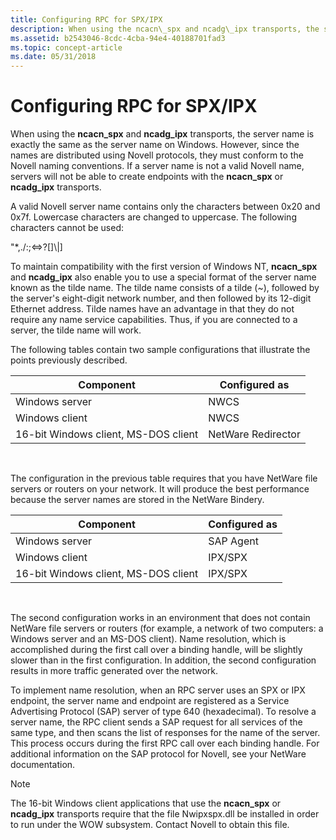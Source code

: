 ```yaml
---
title: Configuring RPC for SPX/IPX
description: When using the ncacn\_spx and ncadg\_ipx transports, the server name is exactly the same as the server name on Windows.
ms.assetid: b2543046-8cdc-4cba-94e4-40188701fad3
ms.topic: concept-article
ms.date: 05/31/2018
---
```


# Configuring RPC for SPX/IPX

When using the **ncacn\_spx** and **ncadg\_ipx** transports, the server name is exactly the same as the server name on Windows. However, since the names are distributed using Novell protocols, they must conform to the Novell naming conventions. If a server name is not a valid Novell name, servers will not be able to create endpoints with the **ncacn\_spx** or **ncadg\_ipx** transports.

A valid Novell server name contains only the characters between 0x20 and 0x7f. Lowercase characters are changed to uppercase. The following characters cannot be used:

"\*,./:;<=>?\[\]\\\|\]

To maintain compatibility with the first version of Windows NT, **ncacn\_spx** and **ncadg\_ipx** also enable you to use a special format of the server name known as the tilde name. The tilde name consists of a tilde (~), followed by the server's eight-digit network number, and then followed by its 12-digit Ethernet address. Tilde names have an advantage in that they do not require any name service capabilities. Thus, if you are connected to a server, the tilde name will work.

The following tables contain two sample configurations that illustrate the points previously described.



| Component                            | Configured as      |
|--------------------------------------|--------------------|
| Windows server                       | NWCS               |
| Windows client                       | NWCS               |
| 16-bit Windows client, MS-DOS client | NetWare Redirector |



 

The configuration in the previous table requires that you have NetWare file servers or routers on your network. It will produce the best performance because the server names are stored in the NetWare Bindery.



| Component                            | Configured as |
|--------------------------------------|---------------|
| Windows server                       | SAP Agent     |
| Windows client                       | IPX/SPX       |
| 16-bit Windows client, MS-DOS client | IPX/SPX       |



 

The second configuration works in an environment that does not contain NetWare file servers or routers (for example, a network of two computers: a Windows server and an MS-DOS client). Name resolution, which is accomplished during the first call over a binding handle, will be slightly slower than in the first configuration. In addition, the second configuration results in more traffic generated over the network.

To implement name resolution, when an RPC server uses an SPX or IPX endpoint, the server name and endpoint are registered as a Service Advertising Protocol (SAP) server of type 640 (hexadecimal). To resolve a server name, the RPC client sends a SAP request for all services of the same type, and then scans the list of responses for the name of the server. This process occurs during the first RPC call over each binding handle. For additional information on the SAP protocol for Novell, see your NetWare documentation.

> [!Note]  
> The 16-bit Windows client applications that use the **ncacn\_spx** or **ncadg\_ipx** transports require that the file Nwipxspx.dll be installed in order to run under the WOW subsystem. Contact Novell to obtain this file.

 

 

 




